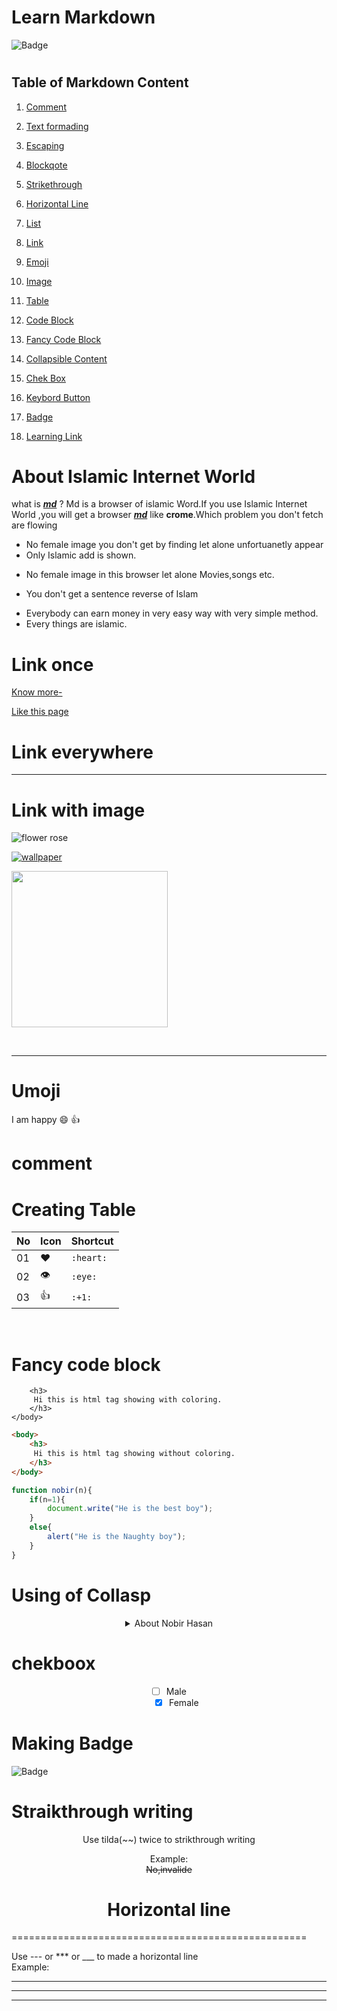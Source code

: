 
Learn Markdown
============== 

![Badge](https://img.shields.io/badge/MDNH-SD-brightgreen)
<h1 align="center">

Table of Markdown Content
-------------------------

1. [Comment](#link1)
1. [Text formading](#link12)
1. [Escaping](#link13)
1. [Blockqote](#link14)
1. [Strikethrough](#link15)
1. [Horizontal Line](#link16)
1. [List](#link17)
1. [Link](#link18)
1. [Emoji](#link19)
1. [Image](#link20)
1. [Table](#link21)
1. [Code Block](#link22)
1. [Fancy Code Block](#link23)
1. [Collapsible Content](#link24)
1. [Chek Box](#link25)
1. [Keybord Button](#link26)
1. [Badge](#link27)

1. [Learning Link](#link28)

[//]: # (link making)


<a name="link12"></a>
<a name="link13"></a>
<a name="link14"></a>
<a name="link15"></a>
<a name="link17"></a>


<a name="link2"></a>
<a name="link20"></a>

<a name="link22"></a>
<a name="link26"></a>
<a name="link28"></a>






About Islamic Internet World
============================

</h1>


what is _**[md]**_ ? Md is a browser of islamic Word.If you use Islamic Internet World ,you will get a browser _**[md]**_ like **crome**.Which problem you don't fetch are flowing
- No female image you don't get by finding let alone  unfortuanetly appear
- Only Islamic add is shown.
* No female image in this browser let alone Movies,songs etc.
+ You don't get a sentence reverse of Islam
- Everybody can earn money in very easy way with very simple method.
- Every things are islamic.



Link once
==========

<a name="link18"></a>


[Know more-](https://www.IB.com/About "Read About This")

[Like this page]


Link everywhere
===============

[md]: https://www.mdbrowser.com
[Like this page]: https://www.facebook.com/mdnobirhasan.78 "My Facebook Page"

<hr>

Link with image
===============

![flower rose](VirginiaHayes_SavanahSparrow-1024x686.jpg "My Photo")

[![wallpaper](samsungWallpapers.jpg)](https://www.nobir.wd.com "My Email")

[<img src="./samsungWallpapers.jpg" align="center" width="250px" height="250px">](https://www.facebook.com/mdnobirhasan.78 "My facebook Page")


<br>
<hr>



Umoji
=====

<a name="link19"></a>


I am happy  :smile: :+1:


comment
=======
<a name="link1"></a>


[//]: # (Table create)
[//]: <> (Table create)
[comment]: <> (Tablr create)


Creating Table
==============
<a name="link21"></a>


No | Icon | Shortcut
---|------|---------
01 |:heart:|`:heart:`
02 |:eye: | `:eye:`
03 |:+1:  | `:+1:`


<br>

Fancy code block
==============
<a name="link23"></a>



```<body>
    <h3>
     Hi this is html tag showing with coloring.
    </h3>
</body>
```



```html
<body>
    <h3>
     Hi this is html tag showing without coloring.
    </h3>
</body>
```

```javascript
function nobir(n){
    if(n=1){
        document.write("He is the best boy");
    }
    else{
        alert("He is the Naughty boy");
    }
}
```

Using of Collasp
================
<a name="link24"></a>


<div align="center">
<details>
            <summary>
            About Nobir Hasan
            </summary>
            Yes,He is only one in the world.Nothing but  clashing ,he is nothing.He is not wise man.
</details>
</div>

chekboox
========
<a name="link25"></a>

<div align="center">

- [ ] Male
  - [x] Female
</div>

Making Badge
============

<a name="link27"></a>

![Badge](https://img.shields.io/badge/MDNH-SD-brightgreen)

Straikthrough writing
=====================

<div align="center">

Use tilda(~~) twice to strikthrough writing

Example:<br>
~~No,invalide~~
</div>

<h1 align="center" id="hline"> Horizontal line</h1>
===================================================

<a name="link16"></a>


Use --- or *** or ___ to made a horizontal line
<br>
Example:<br>


---
***
___